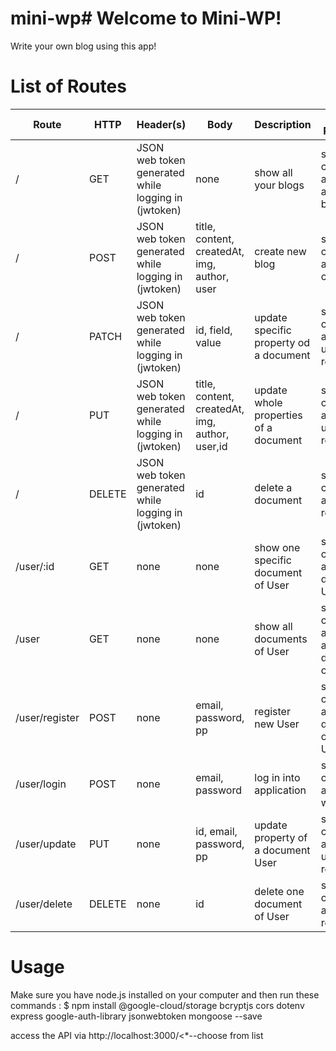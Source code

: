 # mini-wp# Welcome to Mini-WP!
Write your own blog using this app!

# List of Routes
Route | HTTP | Header(s) | Body | Description | Success Response | Failed Response
--- | --- | --- | --- | --- | --- | --- 
 / | GET | JSON web token generated while logging in (jwtoken) | none | show all your blogs | status code 200 and list of all your blogs | status code 500 and error message
 / | POST | JSON web token generated while logging in (jwtoken) | title, content, createdAt, img, author, user | create new blog | status code 201 and blog created | status code 500 and error message
 / | PATCH | JSON web token generated while logging in (jwtoken) | id, field, value | update specific property od a document | status code 201 and update report | status code 500 and error message
 / | PUT | JSON web token generated while logging in (jwtoken) | title, content, createdAt, img, author, user,id | update whole properties of a document | status code 201 and update report | status code 500 and error message
 / | DELETE | JSON web token generated while logging in (jwtoken) | id | delete a document | status code 200 and delete report | status code 500 and error message
 /user/:id | GET | none | none | show one specific document of User | status code 200 and one data of User | status code 500 and error message
 /user | GET | none | none | show all documents of User | status code 200 and list of all documents of User | status code 500 and error message
 /user/register | POST | none | email, password, pp | register new User | status code 201 and document of created User | status code 500 and error message
 /user/login | POST | none | email, password | log in into application | status code 200 and JSON web token | status code 500 and error message
 /user/update | PUT | none | id, email, password, pp | update property of a document User | status code 200 and update report | status code 500 and error message
 /user/delete | DELETE | none | id | delete one document of User | status code 200 and delete report | status code 500 and error message
 
 # Usage
Make sure you have node.js installed on your computer and then run these commands :
 $ npm install @google-cloud/storage bcryptjs cors dotenv express google-auth-library jsonwebtoken mongoose --save
 

access the API via http://localhost:3000/<*--choose from list 